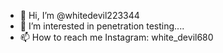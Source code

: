 - 👋 Hi, I’m @whitedevil223344
- 👀 I’m interested in penetration testing....
- 📫 How to reach me 
Instagram: white_devil680

<!---
whitedevil223344/whitedevil223344 is a ✨ special ✨ repository because its `README.md` (this file) appears on your GitHub profile.
You can click the Preview link to take a look at your changes.
--->
